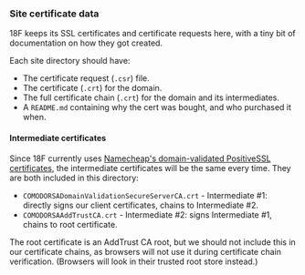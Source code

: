 ### Site certificate data

18F keeps its SSL certificates and certificate requests here, with a tiny bit of documentation on how they got created.

Each site directory should have:

* The certificate request (`.csr`) file.
* The certificate (`.crt`) for the domain.
* The full certificate chain (`.crt`) for the domain and its intermediates.
* A `README.md` containing why the cert was bought, and who purchased it when.

#### Intermediate certificates

Since 18F currently uses [Namecheap's domain-validated PositiveSSL certificates](https://www.namecheap.com/security/ssl-certificates/domain-validation.aspx), the intermediate certificates will be the same every time. They are both included in this directory:

* `COMODORSADomainValidationSecureServerCA.crt` - Intermediate #1: directly signs our client certificates, chains to Intermediate #2.
* `COMODORSAAddTrustCA.crt` - Intermediate #2: signs Intermediate #1, chains to root certificate.

The root certificate is an AddTrust CA root, but we should not include this in our certificate chains, as browsers will not use it during certificate chain verification. (Browsers will look in their trusted root store instead.)
